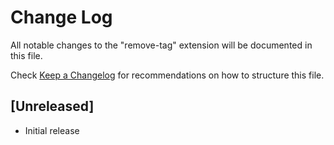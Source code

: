 # Change Log

All notable changes to the "remove-tag" extension will be documented in this file.

Check [Keep a Changelog](http://keepachangelog.com/) for recommendations on how to structure this file.

## [Unreleased]

- Initial release